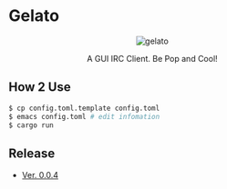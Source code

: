 # Gelato
<div align="center">
  <img src="https://github.com/lilybrevec/gelato/blob/images/gelato-logo.png" alt="gelato" title="Gelato Logo">
  <p> A GUI IRC Client. Be Pop and Cool! </p>
</div>

## How 2 Use
```sh
$ cp config.toml.template config.toml
$ emacs config.toml # edit infomation
$ cargo run
```

## Release
- [Ver. 0.0.4](https://github.com/lilybrevec/gelato/releases/tag/0.0.4)